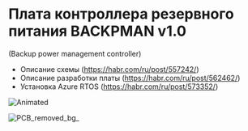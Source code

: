  # Плата контроллера резервного питания BACKPMAN v1.0
 (Backup power management controller)

 - Описание схемы (https://habr.com/ru/post/557242/) 
 - Описание разработки платы (https://habr.com/ru/post/562462/)
 - Установка Azure RTOS (https://habr.com/ru/post/573352/)
 

![Animated](https://user-images.githubusercontent.com/12375003/130319331-6bef8539-8da9-4f4c-a86c-8b25ab7f2064.gif)

![PCB_removed_bg_](https://user-images.githubusercontent.com/12375003/130354261-314aabf0-ea89-419b-8b6a-3a848bfd4106.png)



